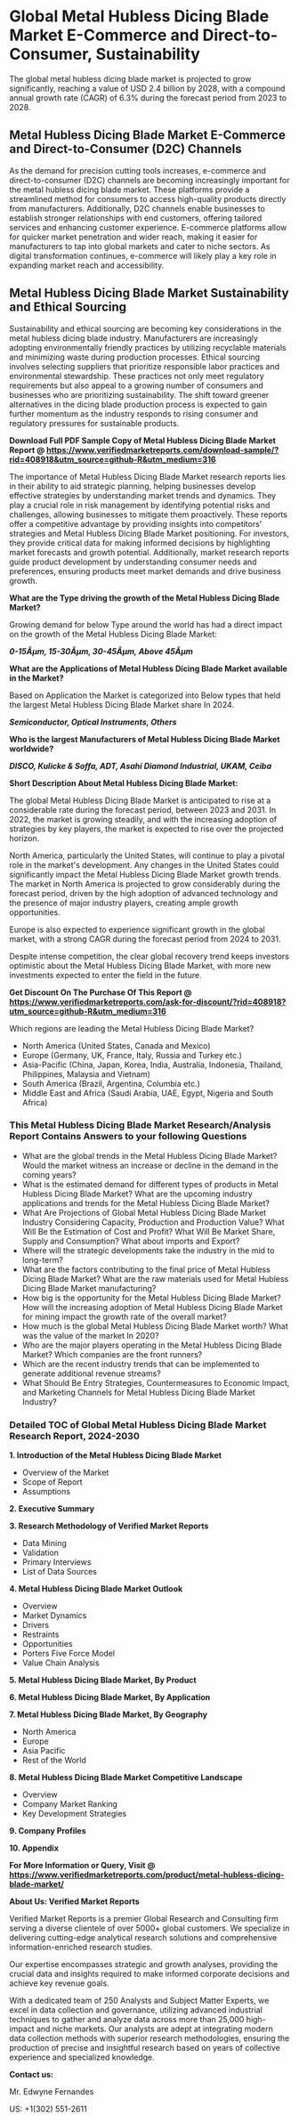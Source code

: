 <h1>Global Metal Hubless Dicing Blade Market E-Commerce and Direct-to-Consumer, Sustainability</h1><p class=""><p>The global metal hubless dicing blade market is projected to grow significantly, reaching a value of USD 2.4 billion by 2028, with a compound annual growth rate (CAGR) of 6.3% during the forecast period from 2023 to 2028.</p><h2>Metal Hubless Dicing Blade Market E-Commerce and Direct-to-Consumer (D2C) Channels</h2><p>As the demand for precision cutting tools increases, e-commerce and direct-to-consumer (D2C) channels are becoming increasingly important for the metal hubless dicing blade market. These platforms provide a streamlined method for consumers to access high-quality products directly from manufacturers. Additionally, D2C channels enable businesses to establish stronger relationships with end customers, offering tailored services and enhancing customer experience. E-commerce platforms allow for quicker market penetration and wider reach, making it easier for manufacturers to tap into global markets and cater to niche sectors. As digital transformation continues, e-commerce will likely play a key role in expanding market reach and accessibility.</p><h2>Metal Hubless Dicing Blade Market Sustainability and Ethical Sourcing</h2><p>Sustainability and ethical sourcing are becoming key considerations in the metal hubless dicing blade industry. Manufacturers are increasingly adopting environmentally friendly practices by utilizing recyclable materials and minimizing waste during production processes. Ethical sourcing involves selecting suppliers that prioritize responsible labor practices and environmental stewardship. These practices not only meet regulatory requirements but also appeal to a growing number of consumers and businesses who are prioritizing sustainability. The shift toward greener alternatives in the dicing blade production process is expected to gain further momentum as the industry responds to rising consumer and regulatory pressures for sustainable products.</p></p><p class=""><strong>Download Full PDF Sample Copy of Metal Hubless Dicing Blade Market Report @ <a href="https://www.verifiedmarketreports.com/download-sample/?rid=408918&utm_source=github-R&utm_medium=316" target="_blank">https://www.verifiedmarketreports.com/download-sample/?rid=408918&utm_source=github-R&utm_medium=316</a></strong></p><p>The importance of&nbsp;Metal Hubless Dicing Blade Market research reports lies in their ability to aid strategic planning, helping businesses develop effective strategies by understanding market trends and dynamics. They play a crucial role in risk management by identifying potential risks and challenges, allowing businesses to mitigate them proactively. These reports offer a competitive advantage by providing insights into competitors' strategies and Metal Hubless Dicing Blade Market positioning. For investors, they provide critical data for making informed decisions by highlighting market forecasts and growth potential. Additionally, market research reports guide product development by understanding consumer needs and preferences, ensuring products meet market demands and drive business growth.</p><p><strong>What are the&nbsp;Type driving the growth of the Metal Hubless Dicing Blade Market?</strong></p><p id="" class="">Growing demand for below Type around the world has had a direct impact on the growth of the Metal Hubless Dicing Blade Market:</p><p class=""><em><strong>0-15Âµm, 15-30Âµm, 30-45Âµm, Above 45Âµm</strong></em></p><p class=""><strong>What are the&nbsp;Applications&nbsp;of Metal Hubless Dicing Blade Market available in the Market?</strong></p><p id="" class="">Based on Application the Market is categorized into Below types that held the largest Metal Hubless Dicing Blade Market share In 2024.</p><p class=""><em><strong>Semiconductor, Optical Instruments, Others</strong></em></p><p class=""><strong>Who is the largest Manufacturers of Metal Hubless Dicing Blade Market worldwide?</strong></p><p><em><strong>DISCO, Kulicke & Soffa, ADT, Asahi Diamond Industrial, UKAM, Ceiba</strong></em></p><p id="" class=""><strong>Short Description About Metal Hubless Dicing Blade Market:</strong></p><p>The global Metal Hubless Dicing Blade Market is anticipated to rise at a considerable rate during the forecast period, between 2023 and 2031. In 2022, the market is growing steadily, and with the increasing adoption of strategies by key players, the market is expected to rise over the projected horizon.</p><p>North America, particularly the United States, will continue to play a pivotal role in the market's development. Any changes in the United States could significantly impact the Metal Hubless Dicing Blade Market growth trends. The market in North America is projected to grow considerably during the forecast period, driven by the high adoption of advanced technology and the presence of major industry players, creating ample growth opportunities.</p><p>Europe is also expected to experience significant growth in the global market, with a strong CAGR during the forecast period from 2024 to 2031.</p><p>Despite intense competition, the clear global recovery trend keeps investors optimistic about the Metal Hubless Dicing Blade Market, with more new investments expected to enter the field in the future.</p><p id="" class=""><strong>Get Discount On The Purchase Of This Report @ <a href="https://www.verifiedmarketreports.com/ask-for-discount/?rid=408918?utm_source=github-R&utm_medium=316" target="_blank">https://www.verifiedmarketreports.com/ask-for-discount/?rid=408918?utm_source=github-R&utm_medium=316</a></strong></p><p class="">Which regions are leading the Metal Hubless Dicing Blade Market?</p><ul><li>North America (United States, Canada and Mexico)</li><li>Europe (Germany, UK, France, Italy, Russia and Turkey etc.)</li><li>Asia-Pacific (China, Japan, Korea, India, Australia, Indonesia, Thailand, Philippines, Malaysia and Vietnam)</li><li>South America (Brazil, Argentina, Columbia etc.)</li><li>Middle East and Africa (Saudi Arabia, UAE, Egypt, Nigeria and South Africa)</li></ul><h3 id="" class="">This Metal Hubless Dicing Blade Market Research/Analysis Report Contains Answers to your following Questions</h3><ul><li>What are the global trends in the Metal Hubless Dicing Blade Market? Would the market witness an increase or decline in the demand in the coming years?</li><li>What is the estimated demand for different types of products in Metal Hubless Dicing Blade Market? What are the upcoming industry applications and trends for the Metal Hubless Dicing Blade Market?</li><li>What Are Projections of Global Metal Hubless Dicing Blade Market Industry Considering Capacity, Production and Production Value? What Will Be the Estimation of Cost and Profit? What Will Be Market Share, Supply and Consumption? What about imports and Export?</li><li>Where will the strategic developments take the industry in the mid to long-term?</li><li>What are the factors contributing to the final price of Metal Hubless Dicing Blade Market? What are the raw materials used for Metal Hubless Dicing Blade Market manufacturing?</li><li>How big is the opportunity for the Metal Hubless Dicing Blade Market? How will the increasing adoption of Metal Hubless Dicing Blade Market for mining impact the growth rate of the overall market?</li><li>How much is the global Metal Hubless Dicing Blade Market worth? What was the value of the market In 2020?</li><li>Who are the major players operating in the Metal Hubless Dicing Blade Market? Which companies are the front runners?</li><li>Which are the recent industry trends that can be implemented to generate additional revenue streams?</li><li>What Should Be Entry Strategies, Countermeasures to Economic Impact, and Marketing Channels for Metal Hubless Dicing Blade Market Industry?</li></ul><h3 id="" class="">Detailed TOC of Global Metal Hubless Dicing Blade Market Research Report, 2024-2030</h3><p id="" class=""><strong>1. Introduction of the Metal Hubless Dicing Blade Market</strong></p><ul><li>Overview of the Market</li><li>Scope of Report</li><li>Assumptions</li></ul><p id="" class=""><strong>2. Executive Summary</strong></p><p id="" class=""><strong>3. Research Methodology of Verified Market Reports</strong></p><ul><li>Data Mining</li><li>Validation</li><li>Primary Interviews</li><li>List of Data Sources</li></ul><p id="" class=""><strong>4. Metal Hubless Dicing Blade Market Outlook</strong></p><ul><li>Overview</li><li>Market Dynamics</li><li>Drivers</li><li>Restraints</li><li>Opportunities</li><li>Porters Five Force Model</li><li>Value Chain Analysis</li></ul><p id="" class=""><strong>5. Metal Hubless Dicing Blade Market, By Product</strong></p><p id="" class=""><strong>6. Metal Hubless Dicing Blade Market, By Application</strong></p><p id="" class=""><strong>7. Metal Hubless Dicing Blade Market, By Geography</strong></p><ul><li>North America</li><li>Europe</li><li>Asia Pacific</li><li>Rest of the World</li></ul><p id="" class=""><strong>8. Metal Hubless Dicing Blade Market Competitive Landscape</strong></p><ul><li>Overview</li><li>Company Market Ranking</li><li>Key Development Strategies</li></ul><p id="" class=""><strong>9. Company Profiles</strong></p><p id="" class=""><strong>10. Appendix</strong></p><p id="" class=""><strong>For More Information or Query, Visit @ <a href="https://www.verifiedmarketreports.com/product/metal-hubless-dicing-blade-market/" target="_blank">https://www.verifiedmarketreports.com/product/metal-hubless-dicing-blade-market/</a></strong></p><p id="" class=""><strong>About Us: Verified Market Reports</strong></p><p id="" class="">Verified Market Reports is a premier Global Research and Consulting firm serving a diverse clientele of over 5000+ global customers. We specialize in delivering cutting-edge analytical research solutions and comprehensive information-enriched research studies.</p><p id="" class="">Our expertise encompasses strategic and growth analyses, providing the crucial data and insights required to make informed corporate decisions and achieve key revenue goals.</p><p id="" class="">With a dedicated team of 250 Analysts and Subject Matter Experts, we excel in data collection and governance, utilizing advanced industrial techniques to gather and analyze data across more than 25,000 high-impact and niche markets. Our analysts are adept at integrating modern data collection methods with superior research methodologies, ensuring the production of precise and insightful research based on years of collective experience and specialized knowledge.</p><p id="" class=""><strong>Contact us:</strong></p><p id="" class="">Mr. Edwyne Fernandes</p><p id="" class="">US: +1(302) 551-2611</p>